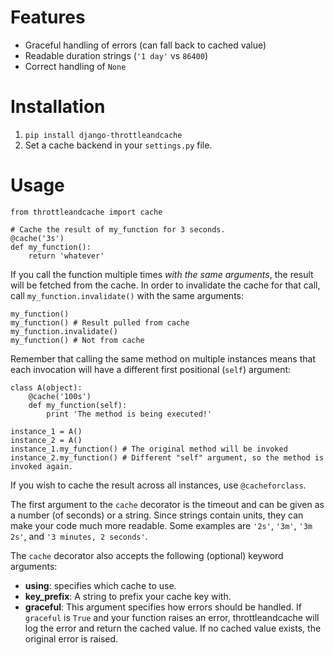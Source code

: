 Features
========

- Graceful handling of errors (can fall back to cached value)
- Readable duration strings (`'1 day'` vs `86400`)
- Correct handling of `None`


Installation
============

1. `pip install django-throttleandcache`
2. Set a cache backend in your `settings.py` file.


Usage
=====

    from throttleandcache import cache

    # Cache the result of my_function for 3 seconds.
    @cache('3s')
    def my_function():
        return 'whatever'

If you call the function multiple times *with the same arguments*, the result
will be fetched from the cache. In order to invalidate the cache for that call,
call `my_function.invalidate()` with the same arguments:

    my_function()
    my_function() # Result pulled from cache
    my_function.invalidate()
    my_function() # Not from cache

Remember that calling the same method on multiple instances means that each
invocation will have a different first positional (`self`) argument:

    class A(object):
        @cache('100s')
        def my_function(self):
            print 'The method is being executed!'

    instance_1 = A()
    instance_2 = A()
    instance_1.my_function() # The original method will be invoked
    instance_2.my_function() # Different "self" argument, so the method is invoked again.

If you wish to cache the result across all instances, use `@cacheforclass`.

The first argument to the `cache` decorator is the timeout and can be given as
a number (of seconds) or a string. Since strings contain units, they can make
your code much more readable. Some examples are `'2s'`, `'3m'`, `'3m 2s'`, and
`'3 minutes, 2 seconds'`.

The `cache` decorator also accepts the following (optional) keyword arguments:

- **using**: specifies which cache to use.
- **key_prefix**: A string to prefix your cache key with.
- **graceful**: This argument specifies how errors should be handled. If
    `graceful` is `True` and your function raises an error, throttleandcache
    will log the error and return the cached value. If no cached value exists,
    the original error is raised.
